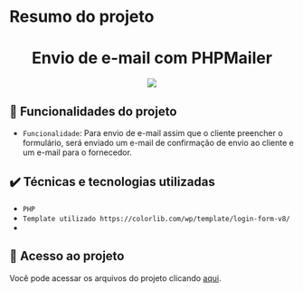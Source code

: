 # Resumo do projeto
<h1 align="center"> Envio de e-mail com PHPMailer </h1>

<p align="center">
<img src="http://img.shields.io/static/v1?label=STATUS&message=%20FINALIZADO&color=GREEN&style=for-the-badge"/>
</p>

## 🔨 Funcionalidades do projeto

- `Funcionalidade`: Para envio de e-mail assim que o cliente preencher o formulário, será enviado um e-mail de confirmação de envio ao cliente e um e-mail para o fornecedor.
## ✔️ Técnicas e tecnologias utilizadas

- ``PHP``
- ``Template utilizado https://colorlib.com/wp/template/login-form-v8/``
- 

## 📁 Acesso ao projeto
Você pode acessar os arquivos do projeto clicando [aqui](https://github.com/marcosmitsi/EnvioDeEmailComPHPMailer).


